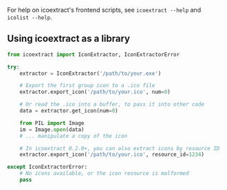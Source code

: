 For help on icoextract's frontend scripts, see `icoextract --help` and `icolist --help`.

## Using icoextract as a library

```python
from icoextract import IconExtractor, IconExtractorError

try:
    extractor = IconExtractor('/path/to/your.exe')

    # Export the first group icon to a .ico file
    extractor.export_icon('/path/to/your.ico', num=0)

    # Or read the .ico into a buffer, to pass it into other code
    data = extractor.get_icon(num=0)

    from PIL import Image
    im = Image.open(data)
    # ... manipulate a copy of the icon

    # In icoextract 0.2.0+, you can also extract icons by resource ID
    extractor.export_icon('/path/to/your.ico', resource_id=1234)

except IconExtractorError:
    # No icons available, or the icon resource is malformed
    pass

```
